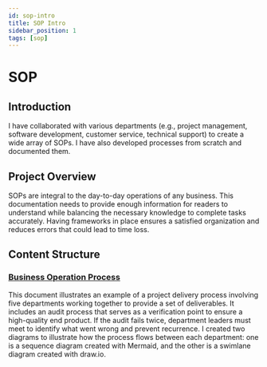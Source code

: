 ```yaml
---
id: sop-intro
title: SOP Intro
sidebar_position: 1
tags: [sop]
---
```


# SOP

## **Introduction**

I have collaborated with various departments (e.g., project management, software development, customer service, technical support) to create a wide array of SOPs. I have also developed processes from scratch and documented them.

## **Project Overview**

SOPs are integral to the day-to-day operations of any business. This documentation needs to provide enough information for readers to understand while balancing the necessary knowledge to complete tasks accurately. Having frameworks in place ensures a satisfied organization and reduces errors that could lead to time loss.

## **Content Structure**

### [Business Operation Process](/docs/sop/business-operation-process)

This document illustrates an example of a project delivery process involving five departments working together to provide a set of deliverables. It includes an audit process that serves as a verification point to ensure a high-quality end product. If the audit fails twice, department leaders must meet to identify what went wrong and prevent recurrence. I created two diagrams to illustrate how the process flows between each department: one is a sequence diagram created with Mermaid, and the other is a swimlane diagram created with draw.io.